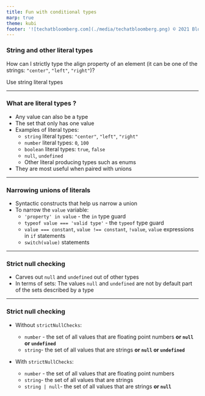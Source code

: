 ```yaml
---
title: Fun with conditional types
marp: true
theme: kubi
footer: '![techatbloomberg.com](./media/techatbloomberg.png) © 2021 Bloomberg Finance L.P. All rights reserved. ![techatbloomberg.com](./media/bloomberg.png)'
---
```


### String and other literal types

<question>

How can I strictly type the align property of an element (it can be one of the strings: `"center"`, `"left"`, `"right"`)?

</question>
<answer>

Use string literal types

</answer>

----
### What are literal types ?

* Any value can also be a type
* The set that only has one value
* Examples of literal types:
    * `string` literal types: `"center"`, `"left"`, `"right"`
    * `number` literal types: `0`, `100`
    * `boolean` literal types: `true`, `false`
    * `null`, `undefined`
    * Other literal producing types such as enums
* They are most useful when paired with unions

---

### Narrowing unions of literals 

- Syntactic constructs that help us narrow a union
- To narrow the `value` variable:
    - `'property' in value`  - the `in` type guard
    - `typeof value === 'valid type'` - the `typeof` type guard
    * `value === constant`, `value !== constant`, `!value`, `value` expressions in `if` statements
    * `switch(value)` statements


---

### Strict null checking 

* Carves out `null` and `undefined` out of other types
* In terms of sets: The values `null` and `undefined` are not by default part of the sets described by a type

----

### Strict null checking 

* Without `strictNullChecks`: 
    * `number` - the set of all values that are floating point numbers **or `null` or `undefined`**
    * `string`- the set of all values that are strings **or `null` or `undefined`**

* With `strictNullChecks`: 
    * `number` - the set of all values that are floating point numbers
    * `string`- the set of all values that are strings
    * `string | null`- the set of all values that are strings **or `null`**